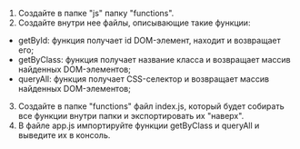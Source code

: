 1. Создайте в папке "js" папку "functions".
2. Создайте внутри нее файлы, описывающие такие функции:

- getById: функция получает id DOM-элемент, находит и возвращает его;
- getByClass: функция получает название класса и возвращает массив
  найденных DOM-элементов;
- queryAll: функция получает CSS-селектор и возвращает массив
  найденных DOM-элементов;

3. Создайте в папке "functions" файл index.js, который будет собирать
   все функции внутри папки и экспортировать их "наверх".
4. В файле app.js импортируйте функции getByClass и queryAll и выведите их
   в консоль.

